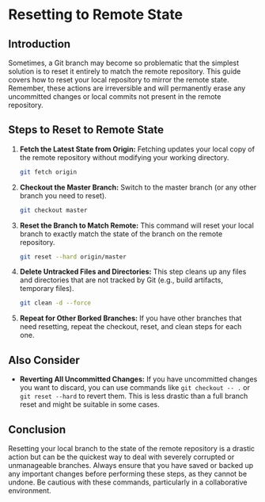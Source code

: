 # Resetting to Remote State

## Introduction
Sometimes, a Git branch may become so problematic that the simplest solution is to reset it entirely to match the remote repository. This guide covers how to reset your local repository to mirror the remote state. Remember, these actions are irreversible and will permanently erase any uncommitted changes or local commits not present in the remote repository.

## Steps to Reset to Remote State

1. **Fetch the Latest State from Origin:**
   Fetching updates your local copy of the remote repository without modifying your working directory.
   ```bash
   git fetch origin
   ```

2. **Checkout the Master Branch:**
   Switch to the master branch (or any other branch you need to reset).
   ```bash
   git checkout master
   ```

3. **Reset the Branch to Match Remote:**
   This command will reset your local branch to exactly match the state of the branch on the remote repository.
   ```bash
   git reset --hard origin/master
   ```

4. **Delete Untracked Files and Directories:**
   This step cleans up any files and directories that are not tracked by Git (e.g., build artifacts, temporary files).
   ```bash
   git clean -d --force
   ```

5. **Repeat for Other Borked Branches:**
   If you have other branches that need resetting, repeat the checkout, reset, and clean steps for each one.

## Also Consider
- **Reverting All Uncommitted Changes:**
  If you have uncommitted changes you want to discard, you can use commands like `git checkout -- .` or `git reset --hard` to revert them. This is less drastic than a full branch reset and might be suitable in some cases.

## Conclusion
Resetting your local branch to the state of the remote repository is a drastic action but can be the quickest way to deal with severely corrupted or unmanageable branches. Always ensure that you have saved or backed up any important changes before performing these steps, as they cannot be undone. Be cautious with these commands, particularly in a collaborative environment.
